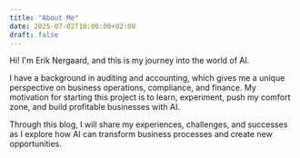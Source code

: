 ```yaml
---
title: "About Me"
date: 2025-07-02T10:00:00+02:00
draft: false
---
```


Hi! I'm Erik Nergaard, and this is my journey into the world of AI.

I have a background in auditing and accounting, which gives me a unique perspective on business operations, compliance, and finance. My motivation for starting this project is to learn, experiment, push my comfort zone, and build profitable businesses with AI.

Through this blog, I will share my experiences, challenges, and successes as I explore how AI can transform business processes and create new opportunities.
